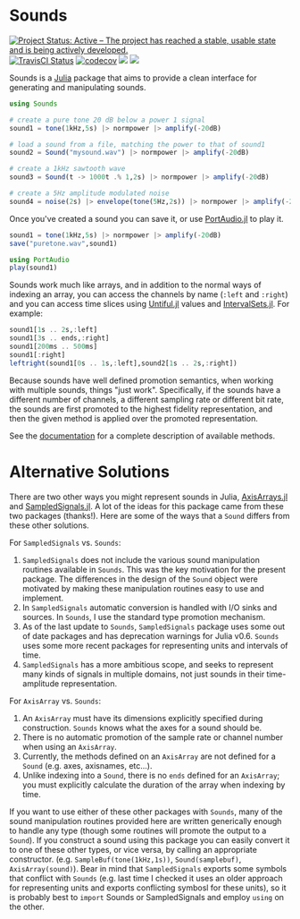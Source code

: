 # Sounds

[![Project Status: Active – The project has reached a stable, usable state and is being actively developed.](http://www.repostatus.org/badges/latest/active.svg)](http://www.repostatus.org/#active)
[![TravisCI Status](https://travis-ci.org/haberdashPI/Sounds.jl.svg?branch=master)](https://travis-ci.org/haberdashPI/Sounds.jl)
[![codecov](https://codecov.io/gh/haberdashPI/Sounds.jl/branch/master/graph/badge.svg)](https://codecov.io/gh/haberdashPI/Sounds.jl)
[![](https://img.shields.io/badge/docs-stable-blue.svg)](https://haberdashPI.github.io/Sounds.jl/stable)
[![](https://img.shields.io/badge/docs-latest-blue.svg)](https://haberdashPI.github.io/Sounds.jl/latest)

Sounds is a [Julia](https://julialang.org/) package that aims to provide a clean interface for generating and manipulating sounds.

```julia
using Sounds

# create a pure tone 20 dB below a power 1 signal
sound1 = tone(1kHz,5s) |> normpower |> amplify(-20dB)

# load a sound from a file, matching the power to that of sound1
sound2 = Sound("mysound.wav") |> normpower |> amplify(-20dB)

# create a 1kHz sawtooth wave 
sound3 = Sound(t -> 1000t .% 1,2s) |> normpower |> amplify(-20dB)

# create a 5Hz amplitude modulated noise
sound4 = noise(2s) |> envelope(tone(5Hz,2s)) |> normpower |> amplify(-20dB)
```

Once you've created a sound you can save it, or use
[PortAudio.jl](https://github.com/JuliaAudio/PortAudio.jl) to play it.

```julia
sound1 = tone(1kHz,5s) |> normpower |> amplify(-20dB)
save("puretone.wav",sound1)

using PortAudio
play(sound1)
```

Sounds work much like arrays, and in addition to the normal ways of indexing an
array, you can access the channels by name (`:left` and `:right`) and you can
access time slices using [Untiful.jl](https://github.com/ajkeller34/Unitful.jl)
values and [IntervalSets.jl](https://github.com/JuliaMath/IntervalSets.jl). For
example:

```julia
sound1[1s .. 2s,:left]
sound1[3s .. ends,:right]
sound1[200ms .. 500ms]
sound1[:right]
leftright(sound1[0s .. 1s,:left],sound2[1s .. 2s,:right])
```

Because sounds have well defined promotion semantics, when working with multiple
sounds, things "just work". Specifically, if the sounds have a different number
of channels, a different sampling rate or different bit rate, the sounds are
first promoted to the highest fidelity representation, and then the given method
is applied over the promoted representation.

See the [documentation](https://haberdashPI.github.io/Sounds.jl/latest) for a complete
description of available methods.

# Alternative Solutions

There are two other ways you might represent sounds in Julia,
[AxisArrays.jl](https://github.com/JuliaArrays/AxisArrays.jl) and
[SampledSignals.jl](https://github.com/JuliaAudio/SampledSignals.jl). A lot of
the ideas for this package came from these two packages (thanks!). Here are some
of the ways that a `Sound` differs from these other solutions.

For `SampledSignals` vs. `Sounds`:
1. `SampledSignals` does not include the various sound manipulation routines
   available in `Sounds`. This was the key motivation for the present package.
   The differences in the design of the `Sound` object were motivated by
   making these manipulation routines easy to use and implement.
2. In `SampledSignals` automatic conversion is handled with I/O sinks
   and sources. In `Sounds`, I use the standard type promotion mechanism.
3. As of the last update to `Sounds`, `SampledSignals` package uses some out
   of date packages and has deprecation warnings for Julia v0.6. `Sounds`
   uses some more recent packages for representing units and intervals of time.
4. `SampledSignals` has a more ambitious scope, and seeks to represent many
   kinds of signals in multiple domains, not just sounds in their time-amplitude
   representation. 

For `AxisArray` vs. `Sounds`:
1. An `AxisArray` must have its dimensions explicitly specified 
   during construction. `Sounds` knows what the axes for a sound should be.
2. There is no automatic promotion of the sample rate or channel number when using
   an `AxisArray`.
3. Currently, the methods defined on an `AxisArray` are not defined for a `Sound`
   (e.g. axes, axisnames, etc...).
4. Unlike indexing  into a `Sound`, there is no `ends` defined for an `AxisArray`;
   you must explicitly calculate the duration of the array when indexing by
   time.

If you want to use either of these other packages with `Sounds`, many of the
sound manipulation routines provided here are written generically enough to
handle any type (though some routines will promote the output to a `Sound`). If
you construct a sound using this package you can easily convert it to one of
these other types, or vice versa, by calling an appropriate constructor.
(e.g. `SampleBuf(tone(1kHz,1s))`, `Sound(samplebuf)`, `AxisArray(sound)`). Bear
in mind that `SampledSignals` exports some symbols that conflict with `Sounds`
(e.g. last time I checked it uses an older approach for representing units and
exports conflicting symbosl for these units), so it is probably best to `import`
Sounds or SampledSignals and employ `using` on the other.
